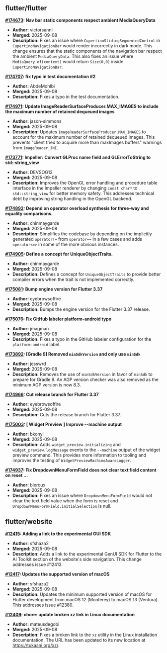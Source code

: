 ## flutter/flutter

**[#174673](https://github.com/flutter/flutter/pull/174673): Nav bar static components respect ambient MediaQueryData**
  - **Author:** victorsanni
  - **Merged:** 2025-09-08
  - **Description:** Fixes an issue where `CupertinoSlidingSegmentedControl` in `CupertinoNavigationBar` would render incorrectly in dark mode. This change ensures that the static components of the navigation bar respect the ambient `MediaQueryData`. This also fixes an issue where `MediaQuery.of(context)` would return `Size(0,0)` inside `CupertinoNavigationBar`.

**[#174707](https://github.com/flutter/flutter/pull/174707): fix typo in test documentation #2**
  - **Author:** AbdeMohlbi
  - **Merged:** 2025-09-08
  - **Description:** Fixes a typo in the test documentation.

**[#174971](https://github.com/flutter/flutter/pull/174971): Update ImageReaderSurfaceProducer.MAX_IMAGES to include the maximum number of retained dequeued images**
  - **Author:** jason-simmons
  - **Merged:** 2025-09-08
  - **Description:** Updates `ImageReaderSurfaceProducer.MAX_IMAGES` to account for the maximum number of retained dequeued images. This prevents "client tried to acquire more than maxImages buffers" warnings from `ImageReader_JNI`.

**[#173771](https://github.com/flutter/flutter/pull/173771): Impeller: Convert GLProc name field and GLErrorToString to std::string_view**
  - **Author:** DEVSOG12
  - **Merged:** 2025-09-08
  - **Description:** Improves the OpenGL error handling and procedure table interface in the Impeller renderer by changing `const char*` to `std::string_view` for better memory safety. This addresses technical debt by improving string handling in the OpenGL backend.

**[#174892](https://github.com/flutter/flutter/pull/174892): Depend on operator overload synthesis for three-way and equality comparisons.**
  - **Author:** chinmaygarde
  - **Merged:** 2025-09-08
  - **Description:** Simplifies the codebase by depending on the implicitly generated `operator!=` from `operator==` in a few cases and adds `operator<=>` in some of the more obvious instances.

**[#174905](https://github.com/flutter/flutter/pull/174905): Define a concept for UniqueObjectTraits.**
  - **Author:** chinmaygarde
  - **Merged:** 2025-09-08
  - **Description:** Defines a concept for `UniqueObjectTraits` to provide better compiler errors when the trait is not implemented correctly.

**[#175081](https://github.com/flutter/flutter/pull/175081): Bump engine version for Flutter 3.37**
  - **Author:** eyebrowsoffire
  - **Merged:** 2025-09-08
  - **Description:** Bumps the engine version for the Flutter 3.37 release.

**[#175076](https://github.com/flutter/flutter/pull/175076): Fix GitHub labeler platform-android typo**
  - **Author:** jmagman
  - **Merged:** 2025-09-08
  - **Description:** Fixes a typo in the GitHub labeler configuration for the `platform-android` label.

**[#173892](https://github.com/flutter/flutter/pull/173892): [Gradle 9] Removed `minSdkVersion` and only use `minSdk`**
  - **Author:** jesswrd
  - **Merged:** 2025-09-08
  - **Description:** Removes the use of `minSdkVersion` in favor of `minSdk` to prepare for Gradle 9. An AGP version checker was also removed as the minimum AGP version is now 8.3.

**[#174966](https://github.com/flutter/flutter/pull/174966): Cut release branch for Flutter 3.37**
  - **Author:** eyebrowsoffire
  - **Merged:** 2025-09-08
  - **Description:** Cuts the release branch for Flutter 3.37.

**[#175003](https://github.com/flutter/flutter/pull/175003): [ Widget Preview ] Improve --machine output**
  - **Author:** bkonyi
  - **Merged:** 2025-09-08
  - **Description:** Adds `widget_preview.initializing` and `widget_preview.logMessage` events to the `--machine` output of the widget preview command. This provides more information to tooling and improves the testing of `WidgetPreviewMachineAwareLogger`.

**[#174937](https://github.com/flutter/flutter/pull/174937): Fix DropdownMenuFormField does not clear text field content on reset …**
  - **Author:** bleroux
  - **Merged:** 2025-09-08
  - **Description:** Fixes an issue where `DropdownMenuFormField` would not clear the text field value when the form is reset and `DropdownMenuFormField.initialSelection` is null.


## flutter/website

**[#12415](https://github.com/flutter/website/pull/12415): Adding a link to the experimental GUI SDK**
  - **Author:** sfshaza2
  - **Merged:** 2025-09-08
  - **Description:** Adds a link to the experimental GenUI SDK for Flutter to the AI Toolkit section of the website's side navigation. This change addresses issue #12413.

**[#12417](https://github.com/flutter/website/pull/12417): Updates the supported version of macOS**
  - **Author:** sfshaza2
  - **Merged:** 2025-09-08
  - **Description:** Updates the minimum supported version of macOS for Flutter development from macOS 12 (Monterey) to macOS 13 (Ventura). This addresses issue #12380.

**[#12409](https://github.com/flutter/website/pull/12409): chore: update broken xz link in Linux documentation**
  - **Author:** mateusdegobi
  - **Merged:** 2025-09-08
  - **Description:** Fixes a broken link to the `xz` utility in the Linux installation documentation. The URL has been updated to its new location at https://tukaani.org/xz/.


